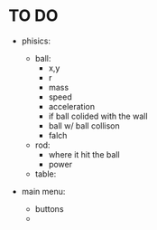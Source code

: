 # TO DO
- phisics:
    - ball:
        - x,y
        - r
        - mass
        - speed
        - acceleration
        - if ball colided with the wall
        - ball w/ ball collison
        - falch
    - rod:
        - where it hit the ball
        - power
    - table:

- main menu:
    - buttons
    - 
